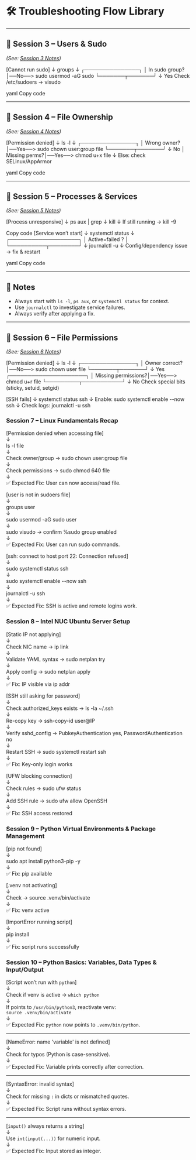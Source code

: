 # 🛠️ Troubleshooting Flow Library  

---

## 🔹 Session 3 – Users & Sudo  
*(See: [Session 3 Notes](session_3.md))*  

[Cannot run sudo]
↓
groups <user>
↓
┌───────────────┐
│ In sudo group?│──No──> sudo usermod -aG sudo <user>
└───────┬───────┘
↓ Yes
Check /etc/sudoers → visudo

yaml
Copy code

---

## 🔹 Session 4 – File Ownership  
*(See: [Session 4 Notes](session_4.md))*  

[Permission denied]
↓
ls -l <file>
↓
┌───────────────┐
│ Wrong owner? │──Yes──> sudo chown user:group file
└───────┬───────┘
↓ No
│ Missing perms?│──Yes──> chmod u+x file
↓
Else: check SELinux/AppArmor

yaml
Copy code

---

## 🔹 Session 5 – Processes & Services  
*(See: [Session 5 Notes](session_5.md))*  

[Process unresponsive]
↓
ps aux | grep <name>
↓
kill <PID>
↓
If still running → kill -9 <PID>

Copy code
[Service won’t start]
↓
systemctl status <service>
↓
┌───────────────────┐
│ Active=failed ? │
└──────────┬────────┘
↓
journalctl -u <service>
↓
Config/dependency issue → fix & restart

yaml
Copy code

---

## 🔹 Notes
- Always start with `ls -l`, `ps aux`, or `systemctl status` for context.  
- Use `journalctl` to investigate service failures.  
- Always verify after applying a fix. 

---

## 🔹 Session 6 – File Permissions  
*(See: [Session 6 Notes](session_6.md))*  

[Permission denied]
↓
ls -l <file>
↓
┌───────────────┐
│ Owner correct?│──No──> sudo chown user file
└───────┬───────┘
↓ Yes
┌─────────────────────┐
│ Missing permissions?│──Yes──> chmod u+r file
└─────────┬───────────┘
↓ No
Check special bits (sticky, setuid, setgid)


[SSH fails]
    ↓
systemctl status ssh
    ↓
Enable: sudo systemctl enable --now ssh
    ↓
Check logs: journalctl -u ssh



### Session 7 – Linux Fundamentals Recap  

[Permission denied when accessing file]  
    ↓  
ls -l file  
    ↓  
Check owner/group → sudo chown user:group file  
    ↓  
Check permissions → sudo chmod 640 file  
    ↓  
✅ Expected Fix: User can now access/read file.  

[user is not in sudoers file]  
    ↓  
groups user  
    ↓  
sudo usermod -aG sudo user  
    ↓  
sudo visudo → confirm %sudo group enabled  
    ↓  
✅ Expected Fix: User can run sudo commands.  

[ssh: connect to host <IP> port 22: Connection refused]  
    ↓  
sudo systemctl status ssh  
    ↓  
sudo systemctl enable --now ssh  
    ↓  
journalctl -u ssh  
    ↓  
✅ Expected Fix: SSH is active and remote logins work.  


### Session 8 – Intel NUC Ubuntu Server Setup  

[Static IP not applying]  
    ↓  
Check NIC name → ip link  
    ↓  
Validate YAML syntax → sudo netplan try  
    ↓  
Apply config → sudo netplan apply  
    ↓  
✅ Fix: IP visible via ip addr  

[SSH still asking for password]  
    ↓  
Check authorized_keys exists → ls -la ~/.ssh  
    ↓  
Re-copy key → ssh-copy-id user@IP  
    ↓  
Verify sshd_config → PubkeyAuthentication yes, PasswordAuthentication no  
    ↓  
Restart SSH → sudo systemctl restart ssh  
    ↓  
✅ Fix: Key-only login works  

[UFW blocking connection]  
    ↓  
Check rules → sudo ufw status  
    ↓  
Add SSH rule → sudo ufw allow OpenSSH  
    ↓  
✅ Fix: SSH access restored  


### Session 9 – Python Virtual Environments & Package Management  

[pip not found]  
    ↓  
sudo apt install python3-pip -y  
    ↓  
✅ Fix: pip available  

[.venv not activating]  
    ↓  
Check → source .venv/bin/activate  
    ↓  
✅ Fix: venv active  

[ImportError running script]  
    ↓  
pip install <missing-package>  
    ↓  
✅ Fix: script runs successfully  

### Session 10 – Python Basics: Variables, Data Types & Input/Output  

[Script won’t run with `python`]  
    ↓  
Check if venv is active → `which python`  
    ↓  
If points to `/usr/bin/python3`, reactivate venv:  
`source .venv/bin/activate`  
    ↓  
✅ Expected Fix: `python` now points to `.venv/bin/python`.  

---

[NameError: name 'variable' is not defined]  
    ↓  
Check for typos (Python is case-sensitive).  
    ↓  
✅ Expected Fix: Variable prints correctly after correction.  

---

[SyntaxError: invalid syntax]  
    ↓  
Check for missing `:` in dicts or mismatched quotes.  
    ↓  
✅ Expected Fix: Script runs without syntax errors.  

---

[`input()` always returns a string]  
    ↓  
Use `int(input(...))` for numeric input.  
    ↓  
✅ Expected Fix: Input stored as integer.  
